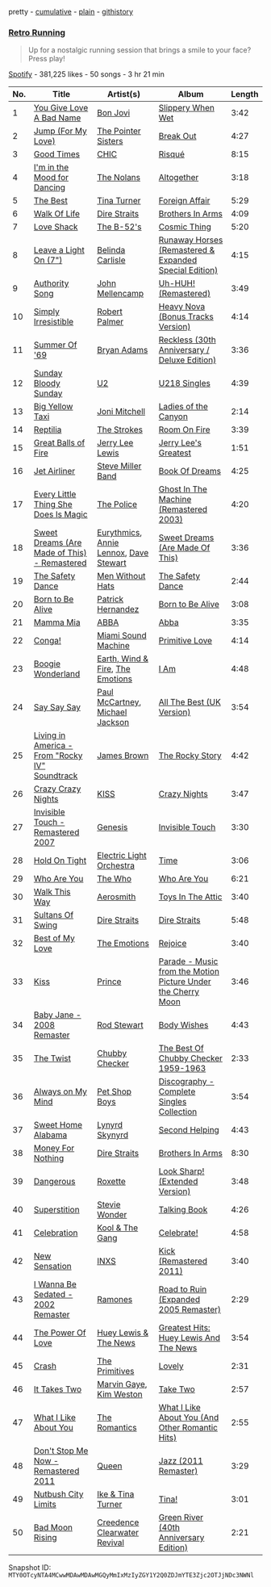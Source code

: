 pretty - [cumulative](/playlists/cumulative/37i9dQZF1DX4osfY3zybD2.md) - [plain](/playlists/plain/37i9dQZF1DX4osfY3zybD2) - [githistory](https://github.githistory.xyz/mackorone/spotify-playlist-archive/blob/main/playlists/plain/37i9dQZF1DX4osfY3zybD2)

### [Retro Running](https://open.spotify.com/playlist/37i9dQZF1DX4osfY3zybD2)

> Up for a nostalgic running session that brings a smile to your face? Press play!

[Spotify](https://open.spotify.com/user/spotify) - 381,225 likes - 50 songs - 3 hr 21 min

| No. | Title | Artist(s) | Album | Length |
|---|---|---|---|---|
| 1 | [You Give Love A Bad Name](https://open.spotify.com/track/0rmGAIH9LNJewFw7nKzZnc) | [Bon Jovi](https://open.spotify.com/artist/58lV9VcRSjABbAbfWS6skp) | [Slippery When Wet](https://open.spotify.com/album/0kBfgEilUFCMIQY5IOjG4t) | 3:42 |
| 2 | [Jump \(For My Love\)](https://open.spotify.com/track/1kdxZYbXrqBX2hWtw3VFQF) | [The Pointer Sisters](https://open.spotify.com/artist/2kreKea2n96dXjcyAU9j5N) | [Break Out](https://open.spotify.com/album/5jgQl00nL7ei2z5Biv7kdV) | 4:27 |
| 3 | [Good Times](https://open.spotify.com/track/0G3fbPbE1vGeABDEZF0jeG) | [CHIC](https://open.spotify.com/artist/0Xf8oDAJYd2D0k3NLI19OV) | [Risqué](https://open.spotify.com/album/1UFBJkKiBe3Lzjr307UhuU) | 8:15 |
| 4 | [I'm in the Mood for Dancing](https://open.spotify.com/track/4aGVpNl4csfQ2W1i4Ao40q) | [The Nolans](https://open.spotify.com/artist/2H32fphWQj9hhVuCOKkchM) | [Altogether](https://open.spotify.com/album/4ht5RbpnT3PA1rk2M8P0OS) | 3:18 |
| 5 | [The Best](https://open.spotify.com/track/6pPWRBubXOBAHnjl5ZIujB) | [Tina Turner](https://open.spotify.com/artist/1zuJe6b1roixEKMOtyrEak) | [Foreign Affair](https://open.spotify.com/album/3hgAoHSmany3EiKL0Aqh3G) | 5:29 |
| 6 | [Walk Of Life](https://open.spotify.com/track/3Ud6fFep5ZlXzRWw6Sm8no) | [Dire Straits](https://open.spotify.com/artist/0WwSkZ7LtFUFjGjMZBMt6T) | [Brothers In Arms](https://open.spotify.com/album/15J400U0rEpgE64UQgtvLs) | 4:09 |
| 7 | [Love Shack](https://open.spotify.com/track/4W4wYHtsrgDiivRASVOINL) | [The B\-52's](https://open.spotify.com/artist/3gdbcIdNypBsYNu3iiCjtN) | [Cosmic Thing](https://open.spotify.com/album/5BAzAODqIwttjj7wxmlNMS) | 5:20 |
| 8 | [Leave a Light On \(7"\)](https://open.spotify.com/track/5Fmwhqt1zOi0uPYa1nl72k) | [Belinda Carlisle](https://open.spotify.com/artist/7xkAwz0bQTGDSbkofyQt3U) | [Runaway Horses \(Remastered & Expanded Special Edition\)](https://open.spotify.com/album/3tWN0uTRc9uSFiRoTTSmAQ) | 4:15 |
| 9 | [Authority Song](https://open.spotify.com/track/1o3VzOTWM9bNEOilFKSEDO) | [John Mellencamp](https://open.spotify.com/artist/3lPQ2Fk5JOwGWAF3ORFCqH) | [Uh\-HUH! \(Remastered\)](https://open.spotify.com/album/1CZhnccLxUXISpYYi7k5Ly) | 3:49 |
| 10 | [Simply Irresistible](https://open.spotify.com/track/7mmhMfqs3knRMMlvnMPTHn) | [Robert Palmer](https://open.spotify.com/artist/530Sdm7eqqzWBdDmILMgnu) | [Heavy Nova \(Bonus Tracks Version\)](https://open.spotify.com/album/0GpLCi7mAAflASQlR26oib) | 4:14 |
| 11 | [Summer Of '69](https://open.spotify.com/track/0GONea6G2XdnHWjNZd6zt3) | [Bryan Adams](https://open.spotify.com/artist/3Z02hBLubJxuFJfhacLSDc) | [Reckless \(30th Anniversary / Deluxe Edition\)](https://open.spotify.com/album/2o2G49EPi4lua5zgxUKhLL) | 3:36 |
| 12 | [Sunday Bloody Sunday](https://open.spotify.com/track/6qa36OkEeQqGaWlOcpjlGD) | [U2](https://open.spotify.com/artist/51Blml2LZPmy7TTiAg47vQ) | [U218 Singles](https://open.spotify.com/album/6QuTLkcFQz5fCNNpPGLRAA) | 4:39 |
| 13 | [Big Yellow Taxi](https://open.spotify.com/track/6UkMcAA19lTdjs22jtB7o2) | [Joni Mitchell](https://open.spotify.com/artist/5hW4L92KnC6dX9t7tYM4Ve) | [Ladies of the Canyon](https://open.spotify.com/album/7JOdtLDLyXJIppDRB7kxr9) | 2:14 |
| 14 | [Reptilia](https://open.spotify.com/track/57Xjny5yNzAcsxnusKmAfA) | [The Strokes](https://open.spotify.com/artist/0epOFNiUfyON9EYx7Tpr6V) | [Room On Fire](https://open.spotify.com/album/3HFbH1loOUbqCyPsLuHLLh) | 3:39 |
| 15 | [Great Balls of Fire](https://open.spotify.com/track/7ugeFdykRDPMMy6XPMdIdz) | [Jerry Lee Lewis](https://open.spotify.com/artist/2zyz0VJqrDXeFDIyrfVXSo) | [Jerry Lee's Greatest](https://open.spotify.com/album/1EpJ6FtwpTrITdh1yfZhYI) | 1:51 |
| 16 | [Jet Airliner](https://open.spotify.com/track/4PMx9RSiKlgry322H27rrZ) | [Steve Miller Band](https://open.spotify.com/artist/6QtGlUje9TIkLrgPZrESuk) | [Book Of Dreams](https://open.spotify.com/album/36G9sqbDXXbE7Mv9GTDMXd) | 4:25 |
| 17 | [Every Little Thing She Does Is Magic](https://open.spotify.com/track/44aTAUBF0g6sMkMNE8I5kd) | [The Police](https://open.spotify.com/artist/5NGO30tJxFlKixkPSgXcFE) | [Ghost In The Machine \(Remastered 2003\)](https://open.spotify.com/album/5jkwdY6jS1Hzi8epr6HW7h) | 4:20 |
| 18 | [Sweet Dreams \(Are Made of This\) \- Remastered](https://open.spotify.com/track/1TfqLAPs4K3s2rJMoCokcS) | [Eurythmics](https://open.spotify.com/artist/0NKDgy9j66h3DLnN8qu1bB), [Annie Lennox](https://open.spotify.com/artist/5MspMQqdVbdwP6ax3GXqum), [Dave Stewart](https://open.spotify.com/artist/7gcCQIlkkfbul5Mt0jBQkg) | [Sweet Dreams \(Are Made Of This\)](https://open.spotify.com/album/5jNDWA19BJbE24x1UUJGRY) | 3:36 |
| 19 | [The Safety Dance](https://open.spotify.com/track/4UB3TaEGEY9WoOpxYNMgy4) | [Men Without Hats](https://open.spotify.com/artist/34PLzyi7CdXUekiLHYyqXq) | [The Safety Dance](https://open.spotify.com/album/1bVEmlJR8R3PSd4FHe9xms) | 2:44 |
| 20 | [Born to Be Alive](https://open.spotify.com/track/3XIEWK1V9n25PS9Vb6axj5) | [Patrick Hernandez](https://open.spotify.com/artist/1CcEgi464SWZsKY5579u7z) | [Born to Be Alive](https://open.spotify.com/album/0kVK9lFFTzhnEb4ETElbCD) | 3:08 |
| 21 | [Mamma Mia](https://open.spotify.com/track/22NN4BS1AlqVbyKIWExgON) | [ABBA](https://open.spotify.com/artist/0LcJLqbBmaGUft1e9Mm8HV) | [Abba](https://open.spotify.com/album/0C36RlW2Fa0C7n1JnWBBMP) | 3:35 |
| 22 | [Conga!](https://open.spotify.com/track/3FdHgoJbH3DXNtGLh56pFu) | [Miami Sound Machine](https://open.spotify.com/artist/18xgcedCGxFbqLbIQn5R8F) | [Primitive Love](https://open.spotify.com/album/70ziXyCSplSPUpFmq9kh6M) | 4:14 |
| 23 | [Boogie Wonderland](https://open.spotify.com/track/6ztstiyZL6FXzh4aG46ZPD) | [Earth, Wind & Fire](https://open.spotify.com/artist/4QQgXkCYTt3BlENzhyNETg), [The Emotions](https://open.spotify.com/artist/64CuUOOirKmdAYLQSfaOyr) | [I Am](https://open.spotify.com/album/4RLVTxnuVN5ZWZqBFnaaQt) | 4:48 |
| 24 | [Say Say Say](https://open.spotify.com/track/2iwhqrveOYC8XLB7GZm63G) | [Paul McCartney](https://open.spotify.com/artist/4STHEaNw4mPZ2tzheohgXB), [Michael Jackson](https://open.spotify.com/artist/3fMbdgg4jU18AjLCKBhRSm) | [All The Best \(UK Version\)](https://open.spotify.com/album/0jXLd4eGxSh8TIGEdRbdH4) | 3:54 |
| 25 | [Living in America \- From "Rocky IV" Soundtrack](https://open.spotify.com/track/4hgAcBgycjmEbvvwsaOcZr) | [James Brown](https://open.spotify.com/artist/7GaxyUddsPok8BuhxN6OUW) | [The Rocky Story](https://open.spotify.com/album/5SPoOMzF5s2ff8LJ2W6oyH) | 4:42 |
| 26 | [Crazy Crazy Nights](https://open.spotify.com/track/3YSfGJNDtF8KrHlwCAaVns) | [KISS](https://open.spotify.com/artist/07XSN3sPlIlB2L2XNcTwJw) | [Crazy Nights](https://open.spotify.com/album/3UBqHwvxUDl6jWxY2RhmrN) | 3:47 |
| 27 | [Invisible Touch \- Remastered 2007](https://open.spotify.com/track/480dDrqG7LO6qDaphHeXlM) | [Genesis](https://open.spotify.com/artist/3CkvROUTQ6nRi9yQOcsB50) | [Invisible Touch](https://open.spotify.com/album/5BDGtXKMQ6k267KX4PoGhP) | 3:30 |
| 28 | [Hold On Tight](https://open.spotify.com/track/6yBbmHFTxihIDFAerzDMGi) | [Electric Light Orchestra](https://open.spotify.com/artist/7jefIIksOi1EazgRTfW2Pk) | [Time](https://open.spotify.com/album/4k1GJg2poyo6hwWLqJn9C2) | 3:06 |
| 29 | [Who Are You](https://open.spotify.com/track/02DurCgOvDdX0uKEjqcl3W) | [The Who](https://open.spotify.com/artist/67ea9eGLXYMsO2eYQRui3w) | [Who Are You](https://open.spotify.com/album/2Qq60yedIbueTu5Sgn2bfL) | 6:21 |
| 30 | [Walk This Way](https://open.spotify.com/track/5SZ6zX4rOrEQferfFC2MfP) | [Aerosmith](https://open.spotify.com/artist/7Ey4PD4MYsKc5I2dolUwbH) | [Toys In The Attic](https://open.spotify.com/album/36IxIOGEBAXVozDSiVs09B) | 3:40 |
| 31 | [Sultans Of Swing](https://open.spotify.com/track/37Tmv4NnfQeb0ZgUC4fOJj) | [Dire Straits](https://open.spotify.com/artist/0WwSkZ7LtFUFjGjMZBMt6T) | [Dire Straits](https://open.spotify.com/album/2rCS6Xwx32V27pvgFzLzlT) | 5:48 |
| 32 | [Best of My Love](https://open.spotify.com/track/2M2WJ7gBlcKNxdhyfPp9zY) | [The Emotions](https://open.spotify.com/artist/64CuUOOirKmdAYLQSfaOyr) | [Rejoice](https://open.spotify.com/album/7iJCy3T66FJmXT7LGVd3QA) | 3:40 |
| 33 | [Kiss](https://open.spotify.com/track/62LJFaYihsdVrrkgUOJC05) | [Prince](https://open.spotify.com/artist/5a2EaR3hamoenG9rDuVn8j) | [Parade \- Music from the Motion Picture Under the Cherry Moon](https://open.spotify.com/album/54DjkEN3wdCQgfCTZ9WjdB) | 3:46 |
| 34 | [Baby Jane \- 2008 Remaster](https://open.spotify.com/track/1wrT33b6HuKlpk9ziscEUY) | [Rod Stewart](https://open.spotify.com/artist/2y8Jo9CKhJvtfeKOsYzRdT) | [Body Wishes](https://open.spotify.com/album/065Q5LxNZPSjmqcZmGeRGc) | 4:43 |
| 35 | [The Twist](https://open.spotify.com/track/3ohLnESFgYACPMCkoTOzqE) | [Chubby Checker](https://open.spotify.com/artist/7qQJQ3YtcGlqaLg5tcypN2) | [The Best Of Chubby Checker 1959\-1963](https://open.spotify.com/album/4I4NKz4jIy7hYke8jvCpPA) | 2:33 |
| 36 | [Always on My Mind](https://open.spotify.com/track/07ABETRdek3ACMpRPvQuaT) | [Pet Shop Boys](https://open.spotify.com/artist/2ycnb8Er79LoH2AsR5ldjh) | [Discography \- Complete Singles Collection](https://open.spotify.com/album/0Jt2LzWgtGxy3GZH5i2Kcy) | 3:54 |
| 37 | [Sweet Home Alabama](https://open.spotify.com/track/7e89621JPkKaeDSTQ3avtg) | [Lynyrd Skynyrd](https://open.spotify.com/artist/4MVyzYMgTwdP7Z49wAZHx0) | [Second Helping](https://open.spotify.com/album/54V1ljNtyzAm053oJqi0SH) | 4:43 |
| 38 | [Money For Nothing](https://open.spotify.com/track/31DvHUCSioX0JD7B4kZMJ9) | [Dire Straits](https://open.spotify.com/artist/0WwSkZ7LtFUFjGjMZBMt6T) | [Brothers In Arms](https://open.spotify.com/album/15J400U0rEpgE64UQgtvLs) | 8:30 |
| 39 | [Dangerous](https://open.spotify.com/track/61uXORSNIY7p03t5V7DH7z) | [Roxette](https://open.spotify.com/artist/2SHhfs4BiDxGQ3oxqf0UHY) | [Look Sharp! \(Extended Version\)](https://open.spotify.com/album/4rQV5S9FhajZdyzFfcyYw9) | 3:48 |
| 40 | [Superstition](https://open.spotify.com/track/4N0TP4Rmj6QQezWV88ARNJ) | [Stevie Wonder](https://open.spotify.com/artist/7guDJrEfX3qb6FEbdPA5qi) | [Talking Book](https://open.spotify.com/album/3PResMqFgQYBfzTnqTKwQw) | 4:26 |
| 41 | [Celebration](https://open.spotify.com/track/3K7Q9PHUWPTaknlbFPThn2) | [Kool & The Gang](https://open.spotify.com/artist/3VNITwohbvU5Wuy5PC6dsI) | [Celebrate!](https://open.spotify.com/album/2kc4mhFRsoIRVD0XEYnwhI) | 4:58 |
| 42 | [New Sensation](https://open.spotify.com/track/2xcrseImDFEf8Urommws03) | [INXS](https://open.spotify.com/artist/1eClJfHLoDI4rZe5HxzBFv) | [Kick \(Remastered 2011\)](https://open.spotify.com/album/6p6RTnoHCJMnMx2jcK4oGu) | 3:40 |
| 43 | [I Wanna Be Sedated \- 2002 Remaster](https://open.spotify.com/track/6vvmYYUvGXtZLU8msxKvzF) | [Ramones](https://open.spotify.com/artist/1co4F2pPNH8JjTutZkmgSm) | [Road to Ruin \(Expanded 2005 Remaster\)](https://open.spotify.com/album/5QK35ea0XnSBt6Ly8gWLhE) | 2:29 |
| 44 | [The Power Of Love](https://open.spotify.com/track/2olVm1lHicpveMAo4AUDRB) | [Huey Lewis & The News](https://open.spotify.com/artist/7A9yZMTrFZcgEWAX2kBfK6) | [Greatest Hits: Huey Lewis And The News](https://open.spotify.com/album/0u34k1ANjgZ47uQfG9yaLj) | 3:54 |
| 45 | [Crash](https://open.spotify.com/track/4tPHC7YsU3LInUYcIe2UIi) | [The Primitives](https://open.spotify.com/artist/4FPmAi3p4T3p0AsthfqHMA) | [Lovely](https://open.spotify.com/album/7dkhewp2B3L7YNsUp9u5GR) | 2:31 |
| 46 | [It Takes Two](https://open.spotify.com/track/0UERoCKd24PKovd4BwRzBQ) | [Marvin Gaye](https://open.spotify.com/artist/3koiLjNrgRTNbOwViDipeA), [Kim Weston](https://open.spotify.com/artist/71pUA2TXf3JHUPUgsjLtuL) | [Take Two](https://open.spotify.com/album/0My58U9zPnyq4TIZOr7brK) | 2:57 |
| 47 | [What I Like About You](https://open.spotify.com/track/6NdcSEhpGGAYXNnnhGS2s6) | [The Romantics](https://open.spotify.com/artist/3daM7asS0gCFvyLemNx2EE) | [What I Like About You \(And Other Romantic Hits\)](https://open.spotify.com/album/5ZwUOFZdWQ81RYMwXc4j3B) | 2:55 |
| 48 | [Don't Stop Me Now \- Remastered 2011](https://open.spotify.com/track/5T8EDUDqKcs6OSOwEsfqG7) | [Queen](https://open.spotify.com/artist/1dfeR4HaWDbWqFHLkxsg1d) | [Jazz \(2011 Remaster\)](https://open.spotify.com/album/2yuTRGIackbcReLUXOYBqU) | 3:29 |
| 49 | [Nutbush City Limits](https://open.spotify.com/track/06yREZ9X92R2e9RJpdzZ2O) | [Ike & Tina Turner](https://open.spotify.com/artist/1ZikppG9dPedbIgMfnfx8k) | [Tina!](https://open.spotify.com/album/6FkWiSUX7YAdxOlHPrIzMj) | 3:01 |
| 50 | [Bad Moon Rising](https://open.spotify.com/track/66FSV5dLK5sNLZ00IfHxfD) | [Creedence Clearwater Revival](https://open.spotify.com/artist/3IYUhFvPQItj6xySrBmZkd) | [Green River \(40th Anniversary Edition\)](https://open.spotify.com/album/4DafLlExwUPJ20vHCHrUEI) | 2:21 |

Snapshot ID: `MTY0OTcyNTA4MCwwMDAwMDAwMGQyMmIxMzIyZGY1Y2Q0ZDJmYTE3Zjc2OTJjNDc3NWNl`